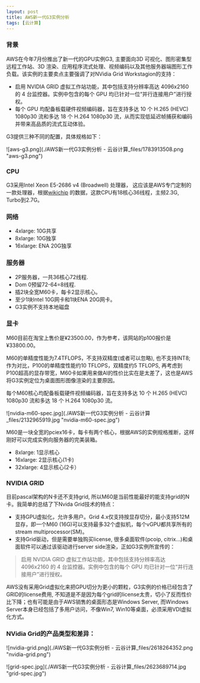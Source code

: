 ```yaml
---
layout: post
title: AWS新一代G3实例分析
tags: [云计算]
---
```


### 背景

AWS在今年7月份推出了新一代的GPU实例G3, 主要面向3D 可视化、图形密集型远程工作站、3D 渲染、应用程序流式处理、视频编码以及其他服务器端图形工作负载。该实例的主要卖点主要强调了对NVidia Grid Workstagion的支持：

*   启用 NVIDIA GRID 虚拟工作站功能，其中包括支持分辨率高达 4096x2160 的 4 台监控器。实例中包含的每个 GPU 均已针对一位“并行连接用户”进行授权。
*   每个 GPU 均配备板载硬件视频编码器，旨在支持多达 10 个 H.265 (HEVC) 1080p30 流和多达 18 个 H.264 1080p30 流，从而实现低延迟帧捕获和编码并带来高品质的流式互动体验。

G3提供三种不同的配置，具体规格如下：

![aws-g3.png](./AWS新一代G3实例分析 - 云谷计算_files/1783913508.png "aws-g3.png")

### CPU

G3采用Intel Xeon E5-2686 v4 (Broadwell) 处理器， 这应该是AWS专门定制的一款处理器，根据[wikichip](https://en.wikichip.org/wiki/intel/xeon_e5/e5-2686_v4) 的数据，这款CPU有18核心36线程，主频2.3G, Turbo到2.7G。

### 网络

*   4xlarge: 10G共享
*   8xlarge: 10G独享
*   16xlarge: ENA 20G独享

### 服务器

*   2P服务器，一共36核心72线程.
*   Dom 0预留72-64=8线程.
*   插2块全宽M60卡，每卡2显示核心。
*   至少1块Intel 10G网卡和1块ENA 20G网卡。
*   G3实例不支持本地磁盘

### 显卡

M60目前在淘宝上售价是¥23500.00，作为参考，该网站的p100报价是¥33800.00。

M60的单精度性能为7.4TFLOPS，不支持双精度(或者可以忽略), 也不支持INT8; 作为对比，P100的单精度性能约10 TFLOPS，双精度约5 TFLOPS, 再考虑到P100超高的显存带宽，M60卡如果用来做AI的性价比实在是太差了，这也是AWS将G3实例定位为桌面图形图像渲染的主要原因。

每个M60核心均配备板载硬件视频编码器，旨在支持多达 10 个 H.265 (HEVC) 1080p30 流和多达 18 个 H.264 1080p30 流。

![nvidia-m60-spec.jpg](./AWS新一代G3实例分析 - 云谷计算_files/2132965919.jpg "nvidia-m60-spec.jpg")

M60是一块全宽的pciex16卡，每卡有两个核心，根据AWS的实例规格推断，这样刚好可以完成实例向服务器的完美装箱。

*   8xlarge: 1显示核心
*   16xlarge: 2显示核心(1卡)
*   32xlarge: 4显示核心(2卡）

### NVIDIA GRID

目前pascal架构的N卡还不支持grid, 所以M60是当前性能最好的能支持grid的N卡。我简单的总结了下Nvida Grid技术的特点：

*   支持GPU虚拟化，允许多用户。Grid 4.x仅支持按显存切分，最小支持512M显存，即一个M60 (16G)可以支持最多32个虚拟机，每个vGPU都共享所有的stream multiprocessor(SM)。
*   支持Grid驱动，但是需要单独购买license, 很多桌面软件(pcoip, citrix...)和桌面软件可以通过该驱动进行server side渲染，正如G3实例所宣传的：

> 启用 NVIDIA GRID 虚拟工作站功能，其中包括支持分辨率高达 4096x2160 的 4 台监控器。实例中包含的每个 GPU 均已针对一位“并行连接用户”进行授权。

AWS没有采用Grid虚拟化来把GPU切分为更小的颗粒，G3实例的价格已经包含了GRID的license费用, 不知道是不是因为每个grid的license太贵，切小了反而性价比下降；也有可能是由于AWS销售的桌面形态是Windows Server, 而Windows Server本身已经包括了多用户访问，不像Win7, Win10等桌面，必须采用VDI虚拟化方式。

### NVidia Grid的产品类型和差异：

![nvidia-grid.png](./AWS新一代G3实例分析 - 云谷计算_files/2618264352.png "nvidia-grid.png")

![grid-spec.jpg](./AWS新一代G3实例分析 - 云谷计算_files/2623689714.jpg "grid-spec.jpg")


